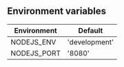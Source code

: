 ## Environment variables

| Environment | Default |
|---|---|
| NODEJS_ENV | 'development' |
| NODEJS_PORT | '8080' |